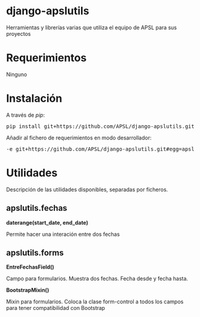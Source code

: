 django-apslutils
================

Herramientas y librerías varias que utiliza el equipo de APSL para sus proyectos

Requerimientos
==============

Ninguno

Instalación
===========

A través de _pip_:

<pre>
pip install git+https://github.com/APSL/django-apslutils.git
</pre>

Añadir al fichero de requerimientos en modo desarrollador:

<pre>
-e git+https://github.com/APSL/django-apslutils.git#egg=apslutils
</pre>

Utilidades
==========

Descripción de las utilidades disponibles, separadas por ficheros.

apslutils.fechas
----------------

**daterange(start_date, end_date)**

Permite hacer una interación entre dos fechas


apslutils.forms
---------------

**EntreFechasField()**

Campo para formularios. Muestra dos fechas. Fecha desde y fecha hasta.

**BootstrapMixin()**

Mixin para formularios. Coloca la clase form-control a todos los campos para
tener compatibilidad con Bootstrap



